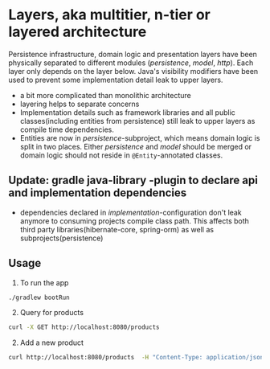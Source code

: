 # Layers, aka multitier, n-tier or layered architecture
Persistence infrastructure, domain logic and presentation layers have been physically separated to different modules (*persistence*, 
*model*, *http*). Each layer only depends on the layer below. Java's visibility modifiers have been used to prevent some implementation detail leak to 
upper layers.
- a bit more complicated than monolithic architecture
- layering helps to separate concerns
- Implementation details such as framework libraries and all public classes(including entities from persistence) still 
leak to upper layers as compile time dependencies.
- Entities are now in *persistence*-subproject, which means domain logic is split in two places. Either *persistence* 
and *model* should be merged or domain logic should not reside in ```@Entity```-annotated classes.

## Update: gradle java-library -plugin to declare api and implementation dependencies
- dependencies declared in *implementation*-configuration don't leak anymore to consuming projects compile class path. 
This affects both third party libraries(hibernate-core, spring-orm) as well as subprojects(persistence)

## Usage
1. To run the app
```bash
./gradlew bootRun
```

2. Query for products
```bash
curl -X GET http://localhost:8080/products 
```

2. Add a new product
```bash
curl http://localhost:8080/products  -H "Content-Type: application/json" -d '{"name":"Java Beans"}'
```
